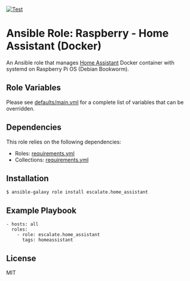 [![Test](https://github.com/escalate/ansible-raspberry-home-assistant-docker/actions/workflows/test.yml/badge.svg?branch=master&event=push)](https://github.com/escalate/ansible-raspberry-home-assistant-docker/actions/workflows/test.yml)

# Ansible Role: Raspberry - Home Assistant (Docker)

An Ansible role that manages [Home Assistant](https://www.home-assistant.io/) Docker container with systemd on Raspberry Pi OS (Debian Bookworm).

## Role Variables

Please see [defaults/main.yml](https://github.com/escalate/ansible-raspberry-home-assistant-docker/blob/master/defaults/main.yml) for a complete list of variables that can be overridden.

## Dependencies

This role relies on the following dependencies:

- Roles: [requirements.yml](https://github.com/escalate/ansible-raspberry-home-assistant-docker/blob/master/requirements.yml)
- Collections: [requirements.yml](https://github.com/escalate/ansible-raspberry-home-assistant-docker/blob/master/requirements.yml)

## Installation

```
$ ansible-galaxy role install escalate.home_assistant
```

## Example Playbook

```
- hosts: all
  roles:
    - role: escalate.home_assistant
      tags: homeassistant
```

## License

MIT
